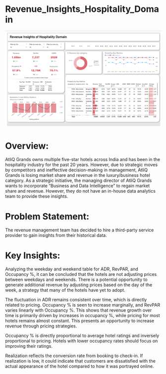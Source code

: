 # Revenue_Insights_Hospitality_Domain
![img_alt](https://github.com/lavanyareddy2310/Revenue_Insights_Hospitality_Domain/blob/a2d1bc190533a7aa573b4a4c51e3334077781dfb/revenue.png)


# Overview:
AtliQ Grands owns multiple five-star hotels across India and has been in the hospitality industry for the past 20 years. However, due to strategic moves by competitors and ineffective decision-making in management, AtliQ Grands is losing market share and revenue in the luxury/business hotel category. As a strategic initiative, the managing director of AtliQ Grands wants to incorporate “Business and Data Intelligence” to regain market share and revenue. However, they do not have an in-house data analytics team to provide these insights.

# Problem Statement:
The revenue management team has decided to hire a third-party service provider to gain insights from their historical data.

# Key Insights:
Analyzing the weekday and weekend table for ADR, RevPAR, and Occupancy %, it can be concluded that the hotels are not adjusting prices between weekdays and weekends. There is a potential opportunity to generate additional revenue by adjusting prices based on the day of the week, a strategy that many of the hotels have yet to adopt.

The fluctuation in ADR remains consistent over time, which is directly related to pricing. Occupancy % is seen to increase marginally, and RevPAR varies linearly with Occupancy %. This shows that revenue growth over time is primarily driven by increases in occupancy %, while pricing for most hotels remains almost constant. This presents an opportunity to increase revenue through pricing strategies.

Occupancy % is directly proportional to average hotel ratings and inversely proportional to pricing. Hotels with lower occupancy rates should focus on improving their ratings.

Realization reflects the conversion rate from booking to check-in. If realization is low, it could indicate that customers are dissatisfied with the actual appearance of the hotel compared to how it was portrayed online.

